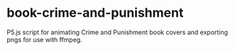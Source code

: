# book-crime-and-punishment
P5.js script for animating Crime and Punishment book covers and exporting pngs for use with ffmpeg.
